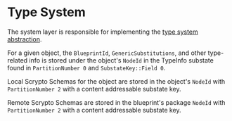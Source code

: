 # Type System

The system layer is responsible for implementing the [type system abstraction](../application/type_system/README.md).

For a given object, the `BlueprintId`, `GenericSubstitutions`, and other type-related info is stored
under the object's `NodeId` in the TypeInfo substate found in `PartitionNumber 0` and `SubstateKey::Field 0`.

Local Scrypto Schemas for the object are stored in the object's `NodeId` with `PartitionNumber 2` with
a content addressable substate key.

Remote Scrypto Schemas are stored in the blueprint's package `NodeId` with `PartitionNumber 2` with
a content addressable substate key.
